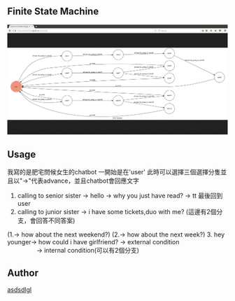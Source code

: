 ## Finite State Machine
![fsm](./img/show-fsm.png)

## Usage
我寫的是肥宅問候女生的chatbot
一開始是在'user'
此時可以選擇三個選擇分隻並且以"->"代表advance，並且chatbot會回應文字
1. calling to senior sister -> hello -> why you just have read? -> tt 最後回到user
2. calling to junior sister -> i have some tickets,duo with me? (這邊有2個分支，會回答不同答案)

(1.-> how about the next weekend?)
(2.-> how about the next week?)
3. hey younger-> how could i have girlfriend? -> external condition
                                              -> internal condition(可以有2個分支)


## Author
[asdsdlgl](https://github.com/asdsdlgl)
